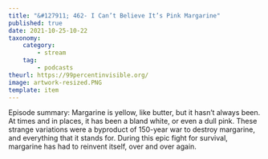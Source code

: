 ```yaml
---
title: "&#127911; 462- I Can’t Believe It’s Pink Margarine"
published: true
date: 2021-10-25-10-22
taxonomy:
    category:
        - stream
    tag:
        - podcasts
theurl: https://99percentinvisible.org/
image: artwork-resized.PNG
template: item
---
```


Episode summary: Margarine is yellow, like butter, but it hasn&rsquo;t always been. At times and in places, it has been a bland white, or even a dull pink. These strange variations were a byproduct of 150-year war to destroy margarine, and everything that it stands for. During this epic fight for survival, margarine has had to reinvent itself, over and over again.
